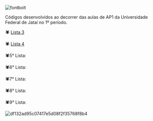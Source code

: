 

![fontbolt](https://github.com/niicfsz/Codigos_de_AP1/assets/167145187/84225f0f-d9c3-42c1-a4c9-3c3c067a82c6) 


Códigos desenvolvidos ao decorrer das aulas de AP1 da Universidade Federal de Jataí no 1º período.

🕷️ [Lista 3](https://github.com/niicfsz/Codigos_de_AP1/tree/main/Lista%203)

🕷️ [Lista 4](https://github.com/niicfsz/Codigos_de_AP1/tree/main/Lista%204)

🕷️5° Lista:

🕷️6° Lista:

🕷️7° Lista:

🕷️8° Lista:

🕷️9° Lista:

![df132ad95c07417e5d08f2f35768f8b4](https://github.com/niicfsz/Codigos_de_AP1/assets/167145187/25ff0467-7a38-44d7-b3be-6d6bb0726559)
